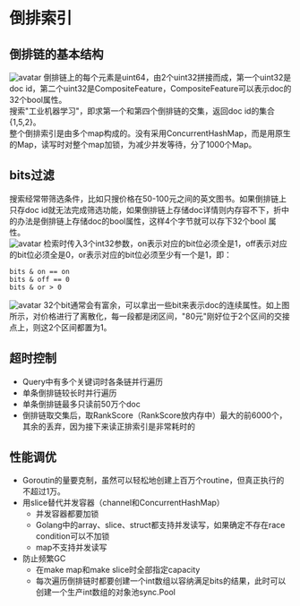 # 倒排索引
## 倒排链的基本结构
![avatar](https://github.com/Orisun/radic/img/invert_index.png)
倒排链上的每个元素是uint64，由2个uint32拼接而成，第一个uint32是doc id，第二个uint32是CompositeFeature，CompositeFeature可以表示doc的32个bool属性。<br>
搜索"工业机器学习"，即求第一个和第四个倒排链的交集，返回doc id的集合{1,5,2}。<br>
整个倒排索引是由多个map构成的。没有采用ConcurrentHashMap，而是用原生的Map，读写时对整个map加锁，为减少并发等待，分了1000个Map。
## bits过滤
搜索经常带筛选条件，比如只搜价格在50-100元之间的英文图书。如果倒排链上只存doc id就无法完成筛选功能，如果倒排链上存储doc详情则内存容不下，折中的办法是倒排链上存储doc的bool属性，这样4个字节就可以存下32个bool
属性。<br>
![avatar](https://github.com/Orisun/radic/img/bit1.png)
检索时传入3个int32参数，on表示对应的bit位必须全是1，off表示对应的bit位必须全是0，or表示对应的bit位必须至少有一个是1，即：<br>
```
bits & on == on
bits & off == 0
bits & or > 0
```
![avatar](https://github.com/Orisun/radic/img/bit2.png)
32个bit通常会有富余，可以拿出一些bit来表示doc的连续属性。如上图所示，对价格进行了离散化，每一段都是闭区间，"80元"刚好位于2个区间的交接点上，则这2个区间都置为1。
## 超时控制
- Query中有多个关键词时各条链并行遍历
- 单条倒排链较长时并行遍历
- 单条倒排链最多只读前50万个doc
- 倒排链取交集后，取RankScore（RankScore放内存中）最大的前6000个，其余的丢弃，因为接下来读正排索引是非常耗时的
## 性能调优
- Goroutin的量要克制，虽然可以轻松地创建上百万个routine，但真正执行的不超过1万。
- 用slice替代并发容器（channel和ConcurrentHashMap）
  - 并发容器都要加锁
  - Golang中的array、slice、struct都支持并发读写，如果确定不存在race condition可以不加锁
  - map不支持并发读写
- 防止频繁GC
  - 在make map和make slice时全部指定capacity
  - 每次遍历倒排链时都要创建一个int数组以容纳满足bits的结果，此时可以创建一个生产int数组的对象池sync.Pool
